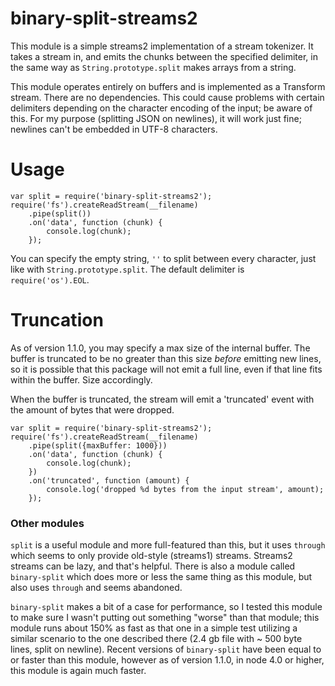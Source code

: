 # binary-split-streams2

This module is a simple streams2 implementation of a stream tokenizer. It takes a stream in, and emits the chunks between the specified delimiter, in the same way as `String.prototype.split` makes arrays from a string.

This module operates entirely on buffers and is implemented as a Transform stream. There are no dependencies. This could cause problems with certain delimiters depending on the character encoding of the input; be aware of this. For my purpose (splitting JSON on newlines), it will work just fine; newlines can't be embedded in UTF-8 characters.

# Usage

    var split = require('binary-split-streams2');
    require('fs').createReadStream(__filename)
        .pipe(split())
        .on('data', function (chunk) {
            console.log(chunk);
        });

You can specify the empty string, `''` to split between every character, just like with `String.prototype.split`. The default delimiter is `require('os').EOL`.

# Truncation

As of version 1.1.0, you may specify a max size of the internal buffer. The buffer is truncated to be no greater than this size *before* emitting new lines, so it is possible that this package will not emit a full line, even if that line fits within the buffer. Size accordingly.

When the buffer is truncated, the stream will emit a 'truncated' event with the amount of bytes that were dropped.

    var split = require('binary-split-streams2');
    require('fs').createReadStream(__filename)
        .pipe(split({maxBuffer: 1000}))
        .on('data', function (chunk) {
            console.log(chunk);
        })
        .on('truncated', function (amount) {
            console.log('dropped %d bytes from the input stream', amount);
        });

### Other modules

`split` is a useful module and more full-featured than this, but it uses `through` which seems to only provide old-style (streams1) streams. Streams2 streams can be lazy, and that's helpful. There is also a module called `binary-split` which does more or less the same thing as this module, but also uses `through` and seems abandoned.

`binary-split` makes a bit of a case for performance, so I tested this module to make sure I wasn't putting out something "worse" than that module; this module runs about 150% as fast as that one in a simple test utilizing a similar scenario to the one described there (2.4 gb file with ~ 500 byte lines, split on newline). Recent versions of `binary-split` have been equal to or faster than this module, however as of version 1.1.0, in node 4.0 or higher, this module is again much faster.

